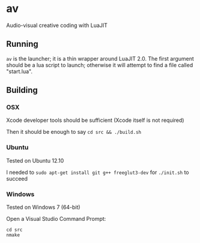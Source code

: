 av
==

Audio-visual creative coding with LuaJIT

## Running

```av``` is the launcher; it is a thin wrapper around LuaJIT 2.0. 
The first argument should be a lua script to launch; otherwise it will attempt to find a file called "start.lua".

## Building

### OSX

Xcode developer tools should be sufficient (Xcode itself is not required)

Then it should be enough to say ```cd src && ./build.sh```

### Ubuntu

Tested on Ubuntu 12.10

I needed to ```sudo apt-get install git g++ freeglut3-dev``` for ```./init.sh``` to succeed

### Windows

Tested on Windows 7 (64-bit)

Open a Visual Studio Command Prompt:
	
	cd src
	nmake
	
